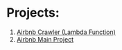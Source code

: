 # Projects:

1. [Airbnb Crawler (Lambda Function)](/crawl-airbnb-datasets-lambda/)
2. [Airbnb Main Project](/airbnb_project/)